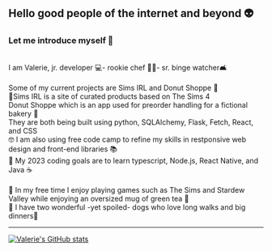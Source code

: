 ## Hello good people of the internet and beyond 👽 
### Let me introduce myself 🎩
<br>
I am Valerie, jr. developer 💻- rookie chef 👩‍🍳- sr. binge watcher🛋️
<br>
<br>
Some of my current projects are Sims IRL and Donut Shoppe 🍩
<br>
💚Sims IRL is a site of curated products based on The Sims 4
<br>
Donut Shoppe which is an app used for preorder handling for a fictional bakery 🥯
<br>
They are both being built using python, SQLAlchemy, Flask, Fetch, React, and CSS 
<br>
🤓 I am also using free code camp to refine my skills in restponsive web design and front-end libraries 📚
<br>
📅 My 2023 coding goals are to learn typescript, Node.js, React Native, and Java ☕ 
<br>
<br>
👾 In my free time I enjoy playing games such as The Sims and Stardew Valley while enjoying an oversized mug of green tea 🍵 
<br>
🐶 I have two wonderful -yet spoiled- dogs who love long walks and big dinners🐶
<br>

---
[![Valerie's GitHub stats](https://github-readme-stats.vercel.app/api?username=Valerieclaire96)](https://github.com/Valerieclaire96/github-readme-stats)

<!--
**Valerieclaire96/Valerieclaire96** is a ✨ _special_ ✨ repository because its `README.md` (this file) appears on your GitHub profile.

Here are some ideas to get you started:

- 🔭 I’m currently working on ...
- 🌱 I’m currently learning ...
- 👯 I’m looking to collaborate on ...
- 🤔 I’m looking for help with ...
- 💬 Ask me about ...
- 📫 How to reach me: ...
- 😄 Pronouns: ...
- ⚡ Fun fact: ...
-->
